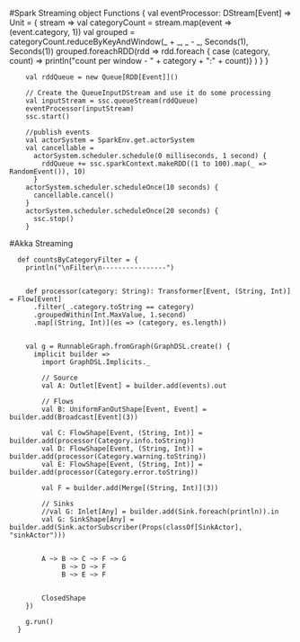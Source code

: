 #Spark Streaming
    object Functions {
      val eventProcessor: DStream[Event] => Unit = { stream =>
        val categoryCount = stream.map(event => (event.category, 1))
        val grouped = categoryCount.reduceByKeyAndWindow(_ + _, _ - _, Seconds(1), Seconds(1))
        grouped.foreachRDD(rdd => rdd.foreach {
          case (category, count) => println("count per window - " + category + ":" + count)}
        )
      }
    }
    
        val rddQueue = new Queue[RDD[Event]]()

        // Create the QueueInputDStream and use it do some processing
        val inputStream = ssc.queueStream(rddQueue)
        eventProcessor(inputStream)
        ssc.start()

        //publish events
        val actorSystem = SparkEnv.get.actorSystem
        val cancellable =
          actorSystem.scheduler.schedule(0 milliseconds, 1 second) {
            rddQueue += ssc.sparkContext.makeRDD((1 to 100).map(_ => RandomEvent()), 10)
          }
        actorSystem.scheduler.scheduleOnce(10 seconds) {
          cancellable.cancel()
        }
        actorSystem.scheduler.scheduleOnce(20 seconds) {
          ssc.stop()
        }

#Akka Streaming

      def countsByCategoryFilter = {
        println("\nFilter\n----------------")


        def processor(category: String): Transformer[Event, (String, Int)] = Flow[Event]
          .filter(_.category.toString == category)
          .groupedWithin(Int.MaxValue, 1.second)
          .map[(String, Int)](es => (category, es.length))


        val g = RunnableGraph.fromGraph(GraphDSL.create() {
          implicit builder =>
            import GraphDSL.Implicits._

            // Source
            val A: Outlet[Event] = builder.add(events).out

            // Flows
            val B: UniformFanOutShape[Event, Event] = builder.add(Broadcast[Event](3))

            val C: FlowShape[Event, (String, Int)] = builder.add(processor(Category.info.toString))
            val D: FlowShape[Event, (String, Int)] = builder.add(processor(Category.warning.toString))
            val E: FlowShape[Event, (String, Int)] = builder.add(processor(Category.error.toString))

            val F = builder.add(Merge[(String, Int)](3))

            // Sinks
            //val G: Inlet[Any] = builder.add(Sink.foreach(println)).in
            val G: SinkShape[Any] = builder.add(Sink.actorSubscriber(Props(classOf[SinkActor], "sinkActor")))


            A ~> B ~> C ~> F ~> G
                 B ~> D ~> F
                 B ~> E ~> F


            ClosedShape
        })

        g.run()
      }
